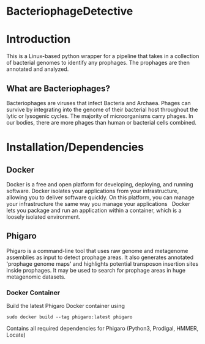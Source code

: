 # BacteriophageDetective

# Introduction
This is a Linux-based python wrapper for a pipeline that takes in a collection of bacterial genomes to identify any prophages. The prophages are then annotated and analyzed.

## What are Bacteriophages?
Bacteriophages are viruses that infect Bacteria and Archaea. Phages can survive by integrating into the genome of their bacterial host throughout the lytic or lysogenic cycles. The majority of microorganisms carry phages. In our bodies, there are more phages than human or bacterial cells combined.

# Installation/Dependencies

## Docker
Docker is a free and open platform for developing, deploying, and running software. Docker isolates your applications from your infrastructure, allowing you to deliver software quickly. On this platform, you can manage your infrastructure the same way you manage your applications   Docker lets you package and run an application within a container, which is a loosely isolated environment.


## Phigaro
Phigaro is a command-line tool that uses raw genome and metagenome assemblies as input to detect prophage areas. It also generates annotated 'prophage genome maps' and highlights potential transposon insertion sites inside prophages. It may be used to search for prophage areas in huge metagenomic datasets.

### Docker Container
Build the latest Phigaro Docker container using
```
sudo docker build --tag phigaro:latest phigaro
```
Contains all required dependencies for Phigaro (Python3, Prodigal, HMMER, Locate)
